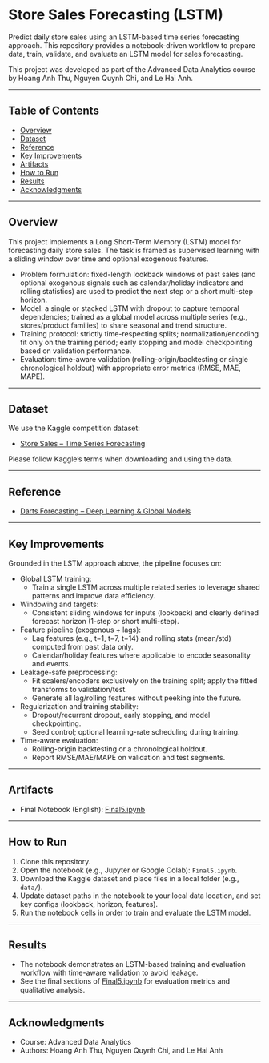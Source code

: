 # Store Sales Forecasting (LSTM)

Predict daily store sales using an LSTM-based time series forecasting approach. This repository provides a notebook-driven workflow to prepare data, train, validate, and evaluate an LSTM model for sales forecasting.

This project was developed as part of the Advanced Data Analytics course by Hoang Anh Thu, Nguyen Quynh Chi, and Le Hai Anh.

---

## Table of Contents
- [Overview](#overview)
- [Dataset](#dataset)
- [Reference](#reference)
- [Key Improvements](#key-improvements)
- [Artifacts](#artifacts)
- [How to Run](#how-to-run)
- [Results](#results)
- [Acknowledgments](#acknowledgments)

---

## Overview
This project implements a Long Short-Term Memory (LSTM) model for forecasting daily store sales. The task is framed as supervised learning with a sliding window over time and optional exogenous features.

- Problem formulation: fixed-length lookback windows of past sales (and optional exogenous signals such as calendar/holiday indicators and rolling statistics) are used to predict the next step or a short multi-step horizon.
- Model: a single or stacked LSTM with dropout to capture temporal dependencies; trained as a global model across multiple series (e.g., stores/product families) to share seasonal and trend structure.
- Training protocol: strictly time-respecting splits; normalization/encoding fit only on the training period; early stopping and model checkpointing based on validation performance.
- Evaluation: time-aware validation (rolling-origin/backtesting or single chronological holdout) with appropriate error metrics (RMSE, MAE, MAPE).

---

## Dataset
We use the Kaggle competition dataset:
- [Store Sales – Time Series Forecasting](https://www.kaggle.com/competitions/store-sales-time-series-forecasting)

Please follow Kaggle’s terms when downloading and using the data.

---

## Reference
- [Darts Forecasting – Deep Learning & Global Models](https://www.kaggle.com/code/ferdinandberr/darts-forecasting-deep-learning-global-models)

---

## Key Improvements
Grounded in the LSTM approach above, the pipeline focuses on:

- Global LSTM training:
  - Train a single LSTM across multiple related series to leverage shared patterns and improve data efficiency.
- Windowing and targets:
  - Consistent sliding windows for inputs (lookback) and clearly defined forecast horizon (1-step or short multi-step).
- Feature pipeline (exogenous + lags):
  - Lag features (e.g., t−1, t−7, t−14) and rolling stats (mean/std) computed from past data only.
  - Calendar/holiday features where applicable to encode seasonality and events.
- Leakage-safe preprocessing:
  - Fit scalers/encoders exclusively on the training split; apply the fitted transforms to validation/test.
  - Generate all lag/rolling features without peeking into the future.
- Regularization and training stability:
  - Dropout/recurrent dropout, early stopping, and model checkpointing.
  - Seed control; optional learning-rate scheduling during training.
- Time-aware evaluation:
  - Rolling-origin backtesting or a chronological holdout.
  - Report RMSE/MAE/MAPE on validation and test segments.

---

## Artifacts
- Final Notebook (English): [Final5.ipynb](https://github.com/AnhThuHoang0518/Deep-Learning-model-for-Sale-Forecasting/blob/main/Final5.ipynb)

---

## How to Run
1. Clone this repository.
2. Open the notebook (e.g., Jupyter or Google Colab): `Final5.ipynb`.
3. Download the Kaggle dataset and place files in a local folder (e.g., `data/`).
4. Update dataset paths in the notebook to your local data location, and set key configs (lookback, horizon, features).
5. Run the notebook cells in order to train and evaluate the LSTM model.

---

## Results
- The notebook demonstrates an LSTM-based training and evaluation workflow with time-aware validation to avoid leakage.
- See the final sections of [Final5.ipynb](https://github.com/AnhThuHoang0518/Deep-Learning-model-for-Sale-Forecasting/blob/main/Final5.ipynb) for evaluation metrics and qualitative analysis.

---

## Acknowledgments
- Course: Advanced Data Analytics
- Authors: Hoang Anh Thu, Nguyen Quynh Chi, and Le Hai Anh
